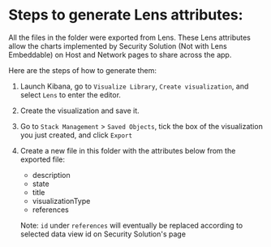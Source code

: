 
# Steps to generate Lens attributes:
All the files in the folder were exported from Lens. These Lens attributes allow the charts implemented by Security Solution (Not with Lens Embeddable) on Host and Network pages to share across the app.


Here are the steps of how to generate them:

1. Launch Kibana, go to `Visualize Library`, `Create visualization`, and select `Lens` to enter the editor.
2. Create the visualization and save it.
3. Go to `Stack Management` > `Saved Objects`, tick the box of the visualization you just created, and click `Export`
4. Create a new file in this folder with the attributes below from the exported file:
    - description
    - state
    - title
    - visualizationType
    - references

    Note: `id` under `references` will eventually be replaced according to selected data view id on Security Solution's page

